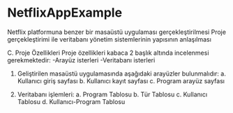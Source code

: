 # NetflixAppExample


Netflix platformuna benzer bir masaüstü uygulaması gerçekleştirilmesi
Proje gerçekleştirimi ile veritabanı yönetim sistemlerinin yapısının anlaşılması

C. Proje Özellikleri
Proje özellikleri kabaca 2 başlık altında incelenmesi gerekmektedir:
-Arayüz isterleri
-Veritabanı isterleri

1. Geliştirilen masaüstü uygulamasında aşağıdaki arayüzler bulunmalıdır:
  a. Kullanıcı giriş sayfası
  b. Kullanıcı kayıt sayfası
  c. Program arayüz sayfası

2. Veritabanı işlemleri:
  a. Program Tablosu
  b. Tür Tablosu
  c. Kullanıcı Tablosu
  d. Kullanıcı-Program Tablosu
